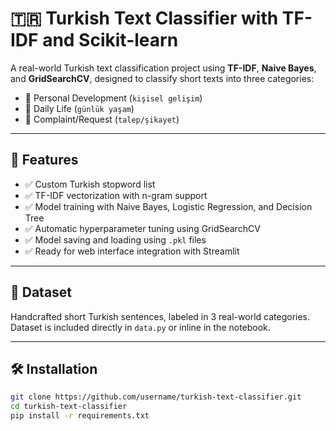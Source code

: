 # 🇹🇷 Turkish Text Classifier with TF-IDF and Scikit-learn

A real-world Turkish text classification project using **TF-IDF**, **Naive Bayes**, and **GridSearchCV**, designed to classify short texts into three categories:
- 🧠 Personal Development (`kişisel gelişim`)
- 🏡 Daily Life (`günlük yaşam`)
- 📢 Complaint/Request (`talep/şikayet`)

---

## 🚀 Features

- ✅ Custom Turkish stopword list  
- ✅ TF-IDF vectorization with n-gram support  
- ✅ Model training with Naive Bayes, Logistic Regression, and Decision Tree  
- ✅ Automatic hyperparameter tuning using GridSearchCV  
- ✅ Model saving and loading using `.pkl` files  
- ✅ Ready for web interface integration with Streamlit  

---

## 🧠 Dataset

Handcrafted short Turkish sentences, labeled in 3 real-world categories.  
Dataset is included directly in `data.py` or inline in the notebook.

---

## 🛠 Installation

```bash
git clone https://github.com/username/turkish-text-classifier.git
cd turkish-text-classifier
pip install -r requirements.txt
